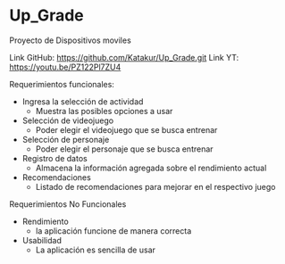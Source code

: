 # Up_Grade
 Proyecto de Dispositivos moviles

Link GitHub: https://github.com/Katakur/Up_Grade.git
Link YT: https://youtu.be/PZ122Pl7ZU4

Requerimientos funcionales:
- Ingresa la selección de actividad
	* Muestra las posibles opciones a usar
- Selección de videojuego
	* Poder elegir el videojuego que se busca entrenar
- Selección de personaje
	* Poder elegir el personaje que se busca entrenar
- Registro de datos
	* Almacena la información agregada sobre el rendimiento actual
- Recomendaciones 
	* Listado de recomendaciones para mejorar en el respectivo juego

Requerimientos No Funcionales
- Rendimiento
	* la aplicación funcione de manera correcta
- Usabilidad
	* La aplicación es sencilla de usar
